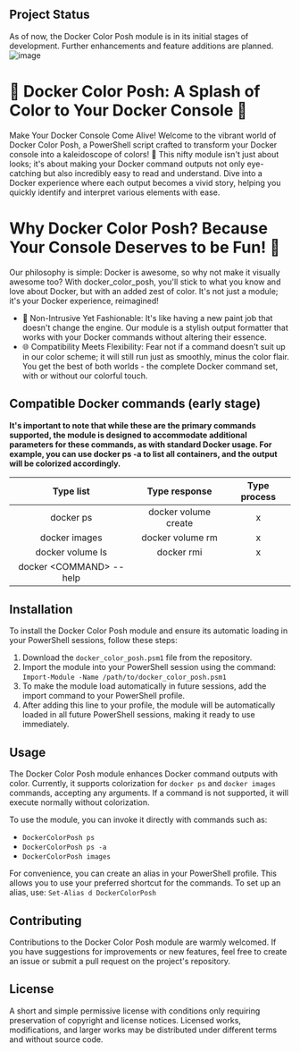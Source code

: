 ## Project Status
As of now, the Docker Color Posh module is in its initial stages of development. Further enhancements and feature additions are planned.
![image](https://github.com/IsWladi/Docker-Color-Posh/assets/133131317/327df00a-aa68-4b77-9745-ba3ae631ad62)

# 🌈 Docker Color Posh: A Splash of Color to Your Docker Console 🚀
Make Your Docker Console Come Alive!
Welcome to the vibrant world of Docker Color Posh, a PowerShell script crafted to transform your Docker console into a kaleidoscope of colors! 🎨 This nifty module isn't just about looks; it's about making your Docker command outputs not only eye-catching but also incredibly easy to read and understand. Dive into a Docker experience where each output becomes a vivid story, helping you quickly identify and interpret various elements with ease.

# Why Docker Color Posh? Because Your Console Deserves to be Fun! 🎉
Our philosophy is simple: Docker is awesome, so why not make it visually awesome too? With docker_color_posh, you'll stick to what you know and love about Docker, but with an added zest of color. It's not just a module; it's your Docker experience, reimagined!

- 🚦 Non-Intrusive Yet Fashionable: It's like having a new paint job that doesn't change the engine. Our module is a stylish output formatter that works with your Docker commands without altering their essence.
- 🌐 Compatibility Meets Flexibility: Fear not if a command doesn't suit up in our color scheme; it will still run just as smoothly, minus the color flair. You get the best of both worlds - the complete Docker command set, with or without our colorful touch.

## Compatible Docker commands (early stage)
**It's important to note that while these are the primary commands supported, the module is designed to accommodate additional parameters for these commands, as with standard Docker usage. For example, you can use docker ps -a to list all containers, and the output will be colorized accordingly.**

| Type list        | Type response        | Type process |
|:----------------:|:--------------------:|:------------:|
| docker ps        | docker volume create |      x       |
| docker images    | docker volume rm     |      x       |
| docker volume ls | docker rmi           |      x       |
| docker \<COMMAND\> --help|

## Installation
To install the Docker Color Posh module and ensure its automatic loading in your PowerShell sessions, follow these steps:
1. Download the `docker_color_posh.psm1` file from the repository.
2. Import the module into your PowerShell session using the command: `Import-Module -Name /path/to/docker_color_posh.psm1`
3. To make the module load automatically in future sessions, add the import command to your PowerShell profile.
4. After adding this line to your profile, the module will be automatically loaded in all future PowerShell sessions, making it ready to use immediately.

## Usage
The Docker Color Posh module enhances Docker command outputs with color. Currently, it supports colorization for `docker ps` and `docker images` commands, accepting any arguments. If a command is not supported, it will execute normally without colorization.

To use the module, you can invoke it directly with commands such as:
- `DockerColorPosh ps`
- `DockerColorPosh ps -a`
- `DockerColorPosh images`

For convenience, you can create an alias in your PowerShell profile. This allows you to use your preferred shortcut for the commands. To set up an alias, use: `Set-Alias d DockerColorPosh`

## Contributing
Contributions to the Docker Color Posh module are warmly welcomed. If you have suggestions for improvements or new features, feel free to create an issue or submit a pull request on the project's repository.

## License
A short and simple permissive license with conditions only requiring preservation of copyright and license notices. Licensed works, modifications, and larger works may be distributed under different terms and without source code.
